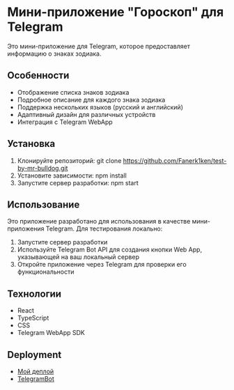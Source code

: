 # Мини-приложение "Гороскоп" для Telegram

Это мини-приложение для Telegram, которое предоставляет информацию о знаках зодиака.

## Особенности

- Отображение списка знаков зодиака
- Подробное описание для каждого знака зодиака
- Поддержка нескольких языков (русский и английский)
- Адаптивный дизайн для различных устройств
- Интеграция с Telegram WebApp

## Установка

1. Клонируйте репозиторий:
  git clone https://github.com/Fanerk1ken/test-by-mr-bulldog.git
2. Установите зависимости:
  npm install
3. Запустите сервер разработки:
  npm start

## Использование

Это приложение разработано для использования в качестве мини-приложения Telegram. Для тестирования локально:

1. Запустите сервер разработки
2. Используйте Telegram Bot API для создания кнопки Web App, указывающей на ваш локальный сервер
3. Откройте приложение через Telegram для проверки его функциональности

## Технологии

- React
- TypeScript
- CSS
- Telegram WebApp SDK

## Deployment
* [Мой деплой](test-by-mr-bulldog.vercel.app)
* [TelegramBot](https://t.me/MrBulldogHoroscopeBot)
